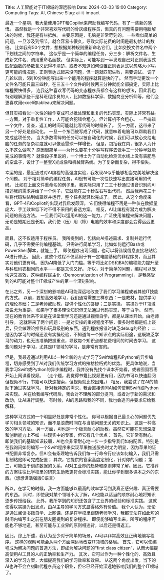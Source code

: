 Title: 人工智能对于IT领域的深远影响
Date: 2024-03-03 19:00
Category: Computing
Tags: AI, Chinese
Slug: ai-it-impact

最近一个星期，我大量使用GPT和Copilot来帮助我编写代码，有了一些新的感悟。
虽然我是一个非常喜欢写代码的骨灰级程序员，但真的有问题需要用电脑解决的时候，我还是有些抵触。
主要原因是，电脑是非常苛刻的。
一些看似简单的问题，一旦涉及到细节，就会容易卡很久，导致实际花费的时间是最初估计的数倍。
比如我有50个文件，想根据某种规则重新命名它们，比如交换文件名中两个下划线之间的字符串。
这似乎是一个简单的编程任务，分三步：解析文件名、生成新文件名、调用重命名函数。
但实际上，可能写到一半发现自己对正则表达式匹配函数的参数含义记得不清楚，或者不知道如何设置正则表达式以忽略大小写。
更可能的情况是，正则表达式起来没问题，但一跑就匹配失败，需要调试。
调了几轮以后，5到10分钟能写出来一个能用的程序就算是快的了。
然而手动更改一个文件名可能只需三四秒，在三五十个文件的时候两三分钟就能全部搞定，实际上比编程要快得多。
连我这种喜欢写代码的变态程序员都会有这样的想法，因此我也特别理解那些不是科班程序员的人，比如数据科学家、数据商业分析师等，他们会更喜欢用excel和tableau来解决问题。

但其实把看似一次性的操作变成可以批处理和重复的代码实现，实际上非常有益。
一方面，对于重复性工作，人可能会犯错会粗心，但计算机不会粗心。
一旦搞错一个文件，复查，返工的时间可能就比写代码的时候长了。
另一方面，这带来了另一个好处是自动化。
一旦一个东西被写成了代码，就意味着电脑可以帮助我们完成这项任务。
当大多数零碎的任务可以被自动化的时候，我们可以放心交给电脑的任务的复杂程度就可以像滚雪球一样增长。
但是，包括我在内，很多人为什么不这么做呢？
原因很简单——为什么要花十分钟写程序去做手工一分钟半就能完成的事情呢？
就像段子里说的，一个博士为了自动化检测流水线上没有装肥皂的空盒子，设计了一整套X光成像和机械臂系统。为了复杂而复杂，得不偿失。

幸运的是，最近通过对AI编程的高强度实验，我发现AI似乎能够相当完美地解决这个问题。
对于相对简单的编程任务，AI很有可能一次性快速写出直接可用的代码。
比如在上面文件重命名的例子里，我实际只用了二三十秒通过语音识别向AI描述我的需求并给了一个例子，它就能在三十秒左右写出代码。
然后我再花三十秒将代码粘贴到编辑器并运行，整个任务就轻松完成了。
因此，从这个角度来看，GPT-4和Copilot的出现对我启发颇深。
它们使得编程不再是一种仅在数据量庞大、手工效率低下时不得不采用的备选方案。
相反，AI让编程有潜力成为解决问题的首选方法。
一旦我们可以运用AI的这一能力，广泛使用编程来解决问题，无论是短期还是长期，我们使（压）用（榨）电脑的效率和深度都会变得远远更高。

而且，这不仅适用于程序员。
我所提到的，包括向AI描述需求、复制并运行代码，几乎不需要任何编程基础。
只需进行简单学习，比如如何运行Bash或PowerShell脚本，就能上手。
即使程序出现问题，也可以将错误信息直接粘贴给AI进行修正。
因此，这整个过程不仅适用于有一定电脑基础的非程序员，而且其实对他们更有利。
因为AI降低了入门门槛。等于将比如DS和BA的编程能力提升至与科班码农相同的水平——都是又快又好。
所以，对于简单的问题，编程可以既快速又高效，这种编程民主化（Democratization of Programming），是我感受到的AI可能对整个IT领域产生的第一个深刻影响。

在此之外，另一个深刻的影响是AI可能深远地改变了我们学习编程或者其他IT技能的方式。
以前，要想高效地学习，我们通常需要三样东西：一是教材，提供学习的理论基础；二是老师或助教，提供个性化的答疑；三是实操。
实操对于IT领域来说尤为重要。
如果学了很多理论知识但无法通过代码实现，等于白学。
然而，现在的教育体系不论是在课堂里学习还是通过视频自学，都是从课本开始，由老师引导。
这就带来了两个问题：一是对实操的重视程度不够，很多时候都是纸上谈兵，只会做理论推导和玩具级别的东西，遇到程序报错时缺乏debug的经验；
二是因为学习的时候还没有实操经验，不知道每一个知识点的实际用途，这既缺乏学习的动力，也无法准确把握重点，导致每个知识点都花费相同的时间去学习。
这些问题对于学习，尤其是IT领域的学习，是非常有害的。

但是，我最近通过利用AI以一种全新的方式学习了Swift编程和Python的异步编程，切身感受到了AI对我们传统学习方式的摧枯拉朽式的优势。
更具体地说，当我学习Swift或Python的异步编程时，我并没有先找个课本开始看，或者囫囵吞枣开始上网课看视频。
（走个题，我觉得书籍比视频更有用，因为书可以快速翻阅但视频不行，书籍可以快速搜索，但视频就比较困难。）
相反，我尝试了在AI的辅助下通过实战学习。
针对我特定的需求，我会直接询问AI如何使用Swift或Python来实现。
AI在给我编写代码后，我会对不理解的部分提问，或者对于新的需求和改动，让AI进行调整。
有时候，AI的思路和我的不同，我也会追问并要求它给我解释。

这种学习方式的一个明显好处是非常个性化。
你可以根据自己最关心的问题优先学习相关领域的知识，而不是浪费时间在与当前问题无关的知识上。
这是一种高效的学习方法。
另一方面，AI也是一个极具耐心的助教。虽然它可能在思想深度和创新能力上不如一些现实中的专家，但它有几个优点：
首先，它非常有耐心。即使我们的基础知识较弱，AI也会非常耐心地一步一步指导我们如何配置。特别是在我询问如何编写一个Swift程序来实现苹果推送服务时尤为明显，因为苹果的证书配置非常复杂。但AI会有条理地告诉我们每一行命令行应该如何输入，我们只需复制粘贴即可完成配置；
其次，它提供的答案高度定制化，针对你的问题；
第三，可能由于训练数据的关系，AI对工业界的趋势和原则非常了解。因此，它推荐的方案往往比学校里的研究生助教更符合标准实践，能让你学到很多课本之外的东西。（想想谭浩强版C语言）

所以，在学习的时候，我一方面能够以最高的效率学习到我真正感兴趣、真正需要的东西。
同时，即使我对某个领域不太了解，AI也能以适当的顺序耐心地将知识逐步传授给我。
此外，我所学到的知识还包含了工业界的经验和标准实践。
这就使得以实操为出发点，由AI主导的学习方式显得格外有价值。
我个人认为，无论是通过阅读书籍自学、上网课，还是在学校里跟随老师学习，我都无法在如此短的时间内编写出之前在朋友圈提到的复杂程序。
即便能够编写出来，所写的程序可能也不够地道，甚至可能与工业界的原则相违背，以后还是得返工。

因此，综上所述，我认为至少对于简单的场景，AI可以非常高效且正确地编写程序。
这样的观察可能会从两个方面深远地改变IT领域的格局。
首先，它可以使编程成为解决问题的首选方法，即成为解决问题的“first class citizen”，从而大幅提高使用AI工具的人的正确率和生产力。
其次，它可以作为一种个性化的、高效且深入的学习方案，大幅提高我们的学习效率和效果。
从这两个角度出发，当下的AI也许不会立刻取代程序员这个职业，但它已经开始深远地影响我们的整个IT领域了。